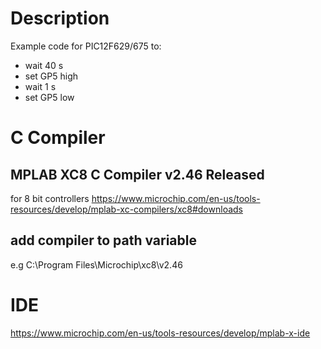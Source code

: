 # Description
Example code for PIC12F629/675 to:
* wait 40 s
* set GP5 high
* wait 1 s
* set GP5 low


# C Compiler
## MPLAB XC8 C Compiler v2.46 Released
for 8 bit controllers
https://www.microchip.com/en-us/tools-resources/develop/mplab-xc-compilers/xc8#downloads


## add compiler to path variable
e.g C:\Program Files\Microchip\xc8\v2.46

# IDE
https://www.microchip.com/en-us/tools-resources/develop/mplab-x-ide
